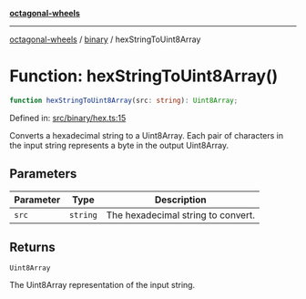 [**octagonal-wheels**](../../README.md)

***

[octagonal-wheels](../../modules.md) / [binary](../README.md) / hexStringToUint8Array

# Function: hexStringToUint8Array()

```ts
function hexStringToUint8Array(src: string): Uint8Array;
```

Defined in: [src/binary/hex.ts:15](https://github.com/vrtmrz/octagonal-wheels/blob/main/src/binary/hex.ts#L15)

Converts a hexadecimal string to a Uint8Array.
Each pair of characters in the input string represents a byte in the output Uint8Array.

## Parameters

| Parameter | Type | Description |
| ------ | ------ | ------ |
| `src` | `string` | The hexadecimal string to convert. |

## Returns

`Uint8Array`

The Uint8Array representation of the input string.

